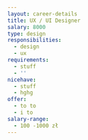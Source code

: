 ```yaml
---
layout: career-details
title: UX / UI Designer
salary: 8000
type: design
responsibilities:
  - design
  - ux
requirements:
  - stuff
  - ''
nicehave:
  - stuff
  - hghg
offer:
  - to to
  - i to
salary-range:
  - 100 -1000 zł
---
```


